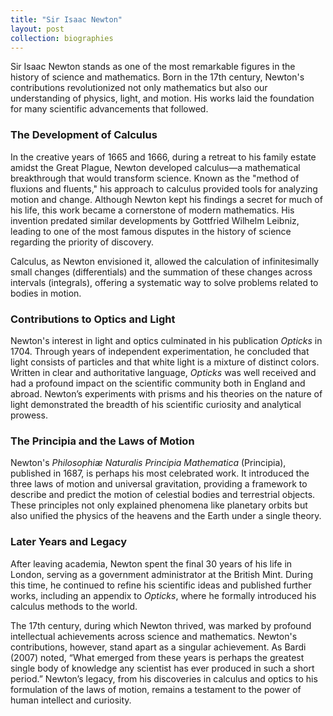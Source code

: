 ```yaml
---
title: "Sir Isaac Newton"
layout: post
collection: biographies
---
```

Sir Isaac Newton stands as one of the most remarkable figures in the history of
science and mathematics. Born in the 17th century, Newton's contributions
revolutionized not only mathematics but also our understanding of physics,
light, and motion. His works laid the foundation for many scientific
advancements that followed.

### **The Development of Calculus**
In the creative years of 1665 and 1666, during a retreat to his family estate
amidst the Great Plague, Newton developed calculus—a mathematical breakthrough
that would transform science. Known as the "method of fluxions and fluents," his
approach to calculus provided tools for analyzing motion and change. Although
Newton kept his findings a secret for much of his life, this work became a
cornerstone of modern mathematics. His invention predated similar developments
by Gottfried Wilhelm Leibniz, leading to one of the most famous disputes in the
history of science regarding the priority of discovery.

Calculus, as Newton envisioned it, allowed the calculation of infinitesimally
small changes (differentials) and the summation of these changes across
intervals (integrals), offering a systematic way to solve problems related to
bodies in motion.

### **Contributions to Optics and Light**
Newton's interest in light and optics culminated in his publication *Opticks* 
in 1704. Through years of independent experimentation, he concluded that light
consists of particles and that white light is a mixture of distinct colors.
Written in clear and authoritative language, *Opticks* was well received and had
a profound impact on the scientific community both in England and abroad.
Newton’s experiments with prisms and his theories on the nature of light
demonstrated the breadth of his scientific curiosity and analytical prowess.

### **The Principia and the Laws of Motion**
Newton's *Philosophiæ Naturalis Principia Mathematica* (Principia), published in
1687, is perhaps his most celebrated work. It introduced the three laws of
motion and universal gravitation, providing a framework to describe and predict
the motion of celestial bodies and terrestrial objects. These principles not
only explained phenomena like planetary orbits but also unified the physics of
the heavens and the Earth under a single theory.

### **Later Years and Legacy**
After leaving academia, Newton spent the final 30 years of his life in London,
serving as a government administrator at the British Mint. During this time, he
continued to refine his scientific ideas and published further works, including
an appendix to *Opticks*, where he formally introduced his calculus methods to
the world.

The 17th century, during which Newton thrived, was marked by profound
intellectual achievements across science and mathematics. Newton's
contributions, however, stand apart as a singular achievement. As Bardi (2007)
noted, “What emerged from these years is perhaps the greatest single body of
knowledge any scientist has ever produced in such a short period.” Newton’s
legacy, from his discoveries in calculus and optics to his formulation of the
laws of motion, remains a testament to the power of human intellect and
curiosity.

<!-- Sir Isaac Newton was a great mathematician

“One of the greatest intellectual legacies of the seventeenth cen­tury, calculus was developed first by Newton in his creative years of 1665 and 1666,when he was a young Cambridge University student on retreat in his country estate.” ([Bardi, 2007, p. v](zotero://select/library/items/QU4SUXGG)) ([pdf](zotero://open-pdf/library/items/942P6QRA?page=4&annotation=3DCGWANB))

“What emerged from these years is perhaps the greatest single body of knowledge any scientist has ever produced in such a short period.” ([Bardi, 2007, p. v](zotero://select/library/items/QU4SUXGG)) ([pdf](zotero://open-pdf/library/items/942P6QRA?page=4&annotation=29DFQF96))

“Newton had invented calculus, which he called his method of fluxions and fluents” ([Bardi, 2007, p. v](zotero://select/library/items/QU4SUXGG)) ([pdf](zotero://open-pdf/library/items/942P6QRA?page=4&annotation=IWRLBWE8))

“he kept this work a closely held secret for most of his life” ([Bardi, 2007, p. v](zotero://select/library/items/QU4SUXGG)) ([pdf](zotero://open-pdf/library/items/942P6QRA?page=4&annotation=ZVWQ777C))


“The book described Newton's experiments and conclusions about the basic physical behavior of light and optics derived through” ([Bardi, 2007, p. 1](zotero://select/library/items/QU4SUXGG)) ([pdf](zotero://open-pdf/library/items/942P6QRA?page=8&annotation=QM3AX7ML))

“years of independent experimentation” ([Bardi, 2007, p. 2](zotero://select/library/items/QU4SUXGG)) ([pdf](zotero://open-pdf/library/items/942P6QRA?page=9&annotation=2ZJLIENW))

“that hght was composed of emissions of particles and that white light was a mixture of different rays of distinct colors.” ([Bardi, 2007, p. 2](zotero://select/library/items/QU4SUXGG)) ([pdf](zotero://open-pdf/library/items/942P6QRA?page=9&annotation=8U6JHNZ4))

“Opticks had a huge impact, and it was well received at home and abroad.” ([Bardi, 2007, p. 2](zotero://select/library/items/QU4SUXGG)) ([pdf](zotero://open-pdf/library/items/942P6QRA?page=9&annotation=NHP9TZUC))

“It was written in the kind of clear language that only comes from an authoritative and comprehensive understanding of the subject-an understanding that Newton had cultivated over the course of a couple decades.” ([Bardi, 2007, p. 2](zotero://select/library/items/QU4SUXGG)) ([pdf](zotero://open-pdf/library/items/942P6QRA?page=9&annotation=9MSYVH8J))

“A significant portion of this work was described in Newton's Principia, published in 1687” ([Bardi, 2007, p. 3](zotero://select/library/items/QU4SUXGG)) ([pdf](zotero://open-pdf/library/items/942P6QRA?page=10&annotation=EMBULF9M))

“In 1704, Newton was no longer a professor at Cambridge and now lived in London, where he would spend the last thirty years of his life as a government administrator in charge of the British mint” ([Bardi, 2007, p. 3](zotero://select/library/items/QU4SUXGG)) ([pdf](zotero://open-pdf/library/items/942P6QRA?page=10&annotation=Y4D8379T))

“Nevertheless,it was also a first of sorts because, in it, he staked his claim to the invention of calculus.” ([Bardi, 2007, p. 5](zotero://select/library/items/QU4SUXGG)) ([pdf](zotero://open-pdf/library/items/942P6QRA?page=12&annotation=5QNXRQ9D))

“it had only a small section in the back on calculus, a treatise Newton had written a dozen years before, entitled Tractatus de Quadratura Curvarum (On the Quadrature of Curves)” ([Bardi, 2007, p. 5](zotero://select/library/items/QU4SUXGG)) ([pdf](zotero://open-pdf/library/items/942P6QRA?page=12&annotation=YS2BX6I4))

“As strange as it may seem for a mathematician as famous as Newton, this appendix was his first actual publication of a purely mathematical treatise.” ([Bardi, 2007, p. 5](zotero://select/library/items/QU4SUXGG)) ([pdf](zotero://open-pdf/library/items/942P6QRA?page=12&annotation=T4T3WZXY))

“For most of his life, the heart of his mathematical work was not published.” ([Bardi, 2007, p. 6](zotero://select/library/items/QU4SUXGG)) ([pdf](zotero://open-pdf/library/items/942P6QRA?page=13&annotation=XVKEMUL9))

“It might seem strange compared to today's publication-enamored academic world that anyone would sit on an intellectual development as huge as calculus for a period of months, let alone years or decades” ([Bardi, 2007, p. 6](zotero://select/library/items/QU4SUXGG)) ([pdf](zotero://open-pdf/library/items/942P6QRA?page=13&annotation=RNLS8XG3))

“Basically, calculus is a set of mathematical tools for analyzing these bodies in motion.” ([Bardi, 2007, p. 6](zotero://select/library/items/QU4SUXGG)) ([pdf](zotero://open-pdf/library/items/942P6QRA?page=13&annotation=L5NSCFL7))

“Dijferentials are small momentary increments or decreases in changing quantities” ([Bardi, 2007, p. 6](zotero://select/library/items/QU4SUXGG)) ([pdf](zotero://open-pdf/library/items/942P6QRA?page=13&annotation=KMG86CRZ))

“integrals are sums of infinitesimal intervals of geometrical curves or shapes” ([Bardi, 2007, p. 6](zotero://select/library/items/QU4SUXGG)) ([pdf](zotero://open-pdf/library/items/942P6QRA?page=13&annotation=7D8N7VYU))

“But Newton was the first to figure out a general system that enabled him to analyze these sorts of problems generally­ calculus or, as Newton called it, the method of fluxions and fluents.” ([Bardi, 2007, p. 9](zotero://select/library/items/QU4SUXGG)) ([pdf](zotero://open-pdf/library/items/942P6QRA?page=16&annotation=6DBTIXSN))


“Newton had suffered in quiet humiliation for years with the knowledge that he was first inventor of calculus, and he was a smoldering fire ready to be released into flames” ([Bardi, 2007, p. 10](zotero://select/library/items/QU4SUXGG)) ([pdf](zotero://open-pdf/library/items/942P6QRA?page=17&annotation=9XZ7IHTB))

“This was an interesting time in history, and the times in which the two had lived played a major role in the dispute that would eventually break out between them.” ([Bardi, 2007, p. 11](zotero://select/library/items/QU4SUXGG)) ([pdf](zotero://open-pdf/library/items/942P6QRA?page=18&annotation=G6T77I83))

“As Louis XIV famously said, "L'etat, c'est moi "-1 am the state.” ([Bardi, 2007, p. 12](zotero://select/library/items/QU4SUXGG)) ([pdf](zotero://open-pdf/library/items/942P6QRA?page=19&annotation=9KKB7I5U))

“the seventeenth century also saw some of the greatest scientific and mathematical advances made by some of the grea” ([Bardi, 2007, p. 12](zotero://select/library/items/QU4SUXGG)) ([pdf](zotero://open-pdf/library/items/942P6QRA?page=19&annotation=2YXUHYMB))

“est minds who ever lived” ([Bardi, 2007, p. 12](zotero://select/library/items/QU4SUXGG)) ([pdf](zotero://open-pdf/library/items/942P6QRA?page=19&annotation=DH4JW6GW))

“The nature of light and sound were discovered.The diameter of the Earth was estimated to within a few yards, and the speed of light was measured accurately. The orbits of planets and comets were tracked by telescopes and moons were discovered around Saturn and Jupiter.” ([Bardi, 2007, p. 12](zotero://select/library/items/QU4SUXGG)) ([pdf](zotero://open-pdf/library/items/942P6QRA?page=19&annotation=D8LYVC8P))

“The circulation of blood through the body was carefully charted, and microscopes led to the discovery of cells and a world of tiny organisms too small to be seen with the naked eye” ([Bardi, 2007, p. 12](zotero://select/library/items/QU4SUXGG)) ([pdf](zotero://open-pdf/library/items/942P6QRA?page=19&annotation=7B7ZUC3Z)) -->

